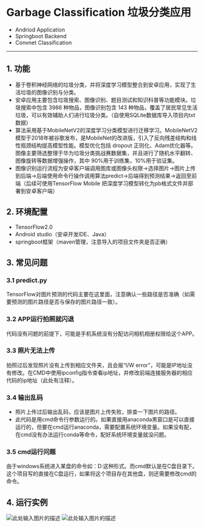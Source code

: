 # Garbage Classification 垃圾分类应用
 - Andriod Application
 - Springboot Backend
 - Convnet Classification
---

## 1. 功能

 - 基于卷积神经网络的垃圾分类，并将深度学习模型整合到安卓应用，实现了生活垃圾的图像识别与分类。
 - 安卓应用主要包含垃圾搜索、图像识别、题目测试和知识科普等功能模块。垃圾搜索中包含 3986 种物品，图像识别包含 143 种物品，覆盖了居民常见生活垃圾，可以有效辅助人们进行垃圾分类。（自使用SQLite数据库导入项目内txt数据）
 - 算法采用基于MobileNetV2的深度学习分类模型进行迁移学习。MobileNetV2模型于2018年被谷歌发布，是MobileNet的改进版，引入了反向残差结构和线性瓶颈结构提高模型性能。模型优化包括 dropout 正则化、Adam优化器等。图像主要筛选整理于华为垃圾分类挑战赛数据集，并且进行了随机水平翻转、图像旋转等数据增强操作，其中 90%用于训练集，10%用于验证集。
 - 图像识别运行流程为安卓客户端调用图库或图像头权限->选择图片->图片上传到后端->后端使用命令行操作调用算法predict->后端得到预测结果->返回至前端（后续可使用TensorFlow Mobile 把深度学习模型转化为pb格式文件并部署到安卓客户端）

## 2. 环境配置

 - TensorFlow2.0
 - Android studio（安卓开发IDE、Java）
 - springboot框架（maven管理，注意导入的项目文件夹是否正确）

## 3. 常见问题
### 3.1 predict.py
TensorFlow对图片预测的代码主要在这里面，注意确认一些路径是否准确（如需要预测的图片路径是否与保存的图片路径一致）。
### 3.2 APP运行拍照就闪退
代码没有问题的前提下，可能是手机系统没有分配访问相机相册权限给这个APP。
### 3.3 照片无法上传
拍照过后发现照片没有上传到相应文件夹，且会报“I/W error”，可能是IP地址没有修改。在CMD中使用ipconfig指令查看ip地址，并修改前端连接服务器的相应代码的ip地址（此处有注释）。
### 3.4 输出乱码

 - 照片上传过后输出乱码，应该是图片上传失败，排查一下图片的路径。
 - 此代码是用cmd命令行参数运行的。如果直接用anaconda黑窗口是可以直接运行的，但要在cmd运行anaconda，需要配置系统环境变量。如果没有配，在cmd没有办法运行conda等命令，配好系统环境变量就没问题。

### 3.5 cmd运行问题
由于windows系统进入某盘的命令如：D:这种形式。而cmd默认是在C盘目录下。这个项目写的直接在C盘运行，如果将这个项目存在其他盘，则还需要修改cmd的命令。

## 4. 运行实例
![此处输入图片的描述][1]
![此处输入图片的描述][2]


  [1]: https://images.cnblogs.com/cnblogs_com/massizhi/2180441/o_230306133230_%E5%9B%BE%E7%89%873.png
  [2]: https://images.cnblogs.com/cnblogs_com/massizhi/2180441/o_230306133241_%E5%9B%BE%E7%89%874.png